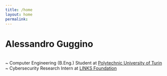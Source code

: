 ```yaml
---
title: /home
layout: home
permalink: 
---
```


# Alessandro Guggino
<br>
~ Computer Engineering (B.Eng.) Student 
  at <a href="https://www.polito.it" target="_blank">Polytechnic University of Turin</a>
~ Cybersecurity Research Intern 
  at <a href="https://www.linksfoundation.com" target="_blank">LINKS Foundation</a>

